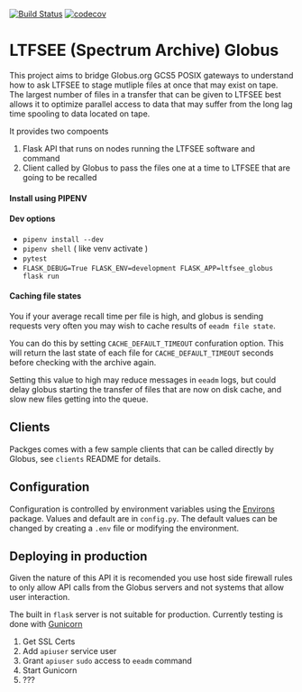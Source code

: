 [![Build Status](https://travis-ci.com/brockpalen/ltfsee-globus.svg?branch=master)](https://travis-ci.com/brockpalen/ltfsee-globus)
[![codecov](https://codecov.io/gh/brockpalen/ltfsee-globus/branch/master/graph/badge.svg)](https://codecov.io/gh/brockpalen/ltfsee-globus)



LTFSEE (Spectrum Archive) Globus
==========

This project aims to bridge Globus.org GCS5 POSIX gateways to understand how to ask LTFSEE to stage mutliple files at once that may exist on tape.  The largest number of files in a transfer that can be given to LTFSEE best allows it to optimize parallel access to data that may suffer from the long lag time spooling to data located on tape.

It provides two compoents

 1. Flask API that runs on nodes running the LTFSEE software and command
 1. Client called by Globus to pass the files one at a time to LTFSEE that are going to be recalled


#### Install using PIPENV


#### Dev options

 * `pipenv install --dev`
 * `pipenv shell`  ( like venv activate )
 * `pytest`
 * `FLASK_DEBUG=True FLASK_ENV=development FLASK_APP=ltfsee_globus flask run`

#### Caching file states

You if your average recall time per file is high, and globus is sending requests very often you may wish to cache results of `eeadm file state`.

You can do this by setting `CACHE_DEFAULT_TIMEOUT` confuration option.  This will return the last state of each file for `CACHE_DEFAULT_TIMEOUT` seconds before checking with the archive again.

Setting this value to high may reduce messages in `eeadm` logs, but could delay globus starting the transfer of files that are now on disk cache, and slow new files getting into the queue.

## Clients

Packges comes with a few sample clients that can be called directly by Globus, see `clients` README for details.


## Configuration

Configuration is controlled by environment variables using the [Environs](https://pypi.org/project/environs/) package. Values and default are in `config.py`. The default values can be changed by creating a `.env` file or modifying the environment.

## Deploying in production

Given the nature of this API it is recomended you use host side firewall rules to only allow API calls from the Globus servers and not systems that allow user interaction. 

The built in `flask` server is not suitable for production. Currently testing is done with [Gunicorn](https://docs.gunicorn.org/en/stable/settings.html#)

 1. Get SSL Certs
 1. Add `apiuser` service user
 1. Grant `apiuser` `sudo` access to `eeadm` command
 1. Start Gunicorn
 1. ???
